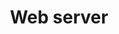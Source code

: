 ---
layout: list
type: tag
title: Web server
slug: webserver
category: middleware
menu: true
description: >
   Posts related to web server
---